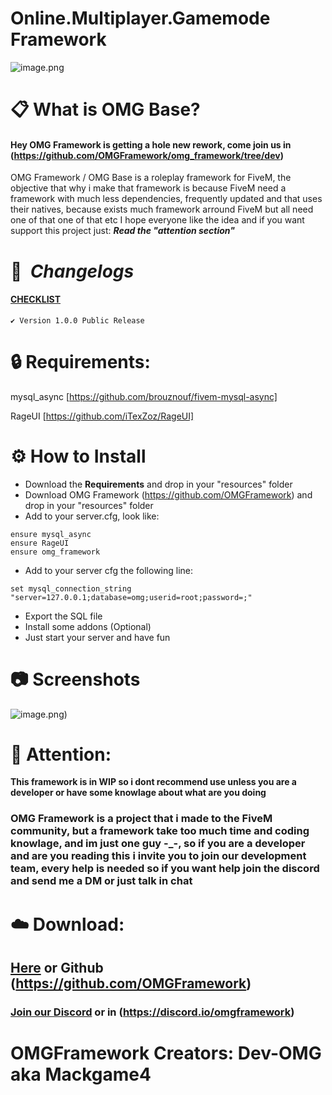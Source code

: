 # Online.Multiplayer.Gamemode Framework
![image.png](https://i.imgur.com/cezc10o.png)
# :clipboard: **What is OMG Base?**

#### Hey OMG Framework is getting a hole new rework, come join us in (https://github.com/OMGFramework/omg_framework/tree/dev)

OMG Framework / OMG Base is a roleplay framework for FiveM, the objective that why i make that framework is because FiveM need a framework with much less dependencies, frequently updated and that uses their natives, because exists much framework arround FiveM but all need one of that one of that etc
I hope everyone like the idea and if you want support this project just:
***Read the "attention section"***

# :memo:  ***Changelogs***
#### [CHECKLIST](https://github.com/OMG-Framework/omg_framework/blob/master/CHECKLIST.md)
```
✔️ Version 1.0.0 Public Release
```

# :lock: **Requirements:**

mysql_async [https://github.com/brouznouf/fivem-mysql-async]

RageUI [https://github.com/iTexZoz/RageUI]

# :gear: **How to Install**

- Download the **Requirements** and drop in your "resources" folder
- Download OMG Framework (https://github.com/OMGFramework) and drop in your "resources" folder
- Add to your server.cfg, look like:
```
ensure mysql_async
ensure RageUI
ensure omg_framework
```
- Add to your server cfg the following line:
```
set mysql_connection_string "server=127.0.0.1;database=omg;userid=root;password=;"
```
- Export the SQL file
- Install some addons (Optional)
- Just start your server and have fun

# :camera: **Screenshots**
![image.png)](https://i.imgur.com/P6bQqCY.png)

# :bookmark: **Attention:**
**This framework is in WIP so i dont recommend use unless you are a developer or have some knowlage about what are you doing**

### OMG Framework is a project that i made to the FiveM community, but a framework take too much time and coding knowlage, and im just one guy -_-, so if you are a developer and are you reading this i invite you to join our development team, every help is needed so if you want help join the discord and send me a DM or just talk in chat

# :cloud: **Download:**

## [Here](https://github.com/OMGFramework) or Github (https://github.com/OMGFramework)
### [Join our Discord](https://discord.gg/84ND2UQ) or in (https://discord.io/omgframework)
# OMGFramework Creators: Dev-OMG aka Mackgame4
